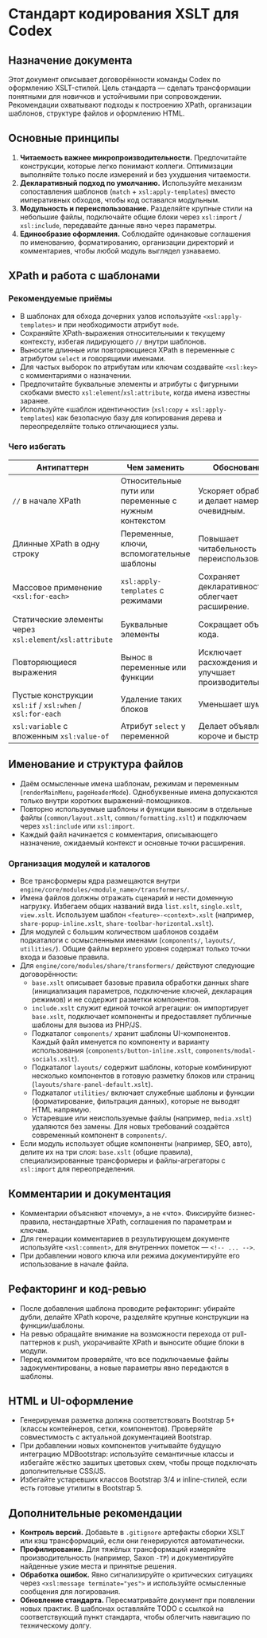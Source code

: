 # Стандарт кодирования XSLT для Codex

## Назначение документа

Этот документ описывает договорённости команды Codex по оформлению XSLT-стилей. Цель стандарта — сделать трансформации понятными для новичков и устойчивыми при сопровождении. Рекомендации охватывают подходы к построению XPath, организации шаблонов, структуре файлов и оформлению HTML.

## Основные принципы

1. **Читаемость важнее микропроизводительности.** Предпочитайте конструкции, которые легко понимают коллеги. Оптимизации выполняйте только после измерений и без ухудшения читаемости.
2. **Декларативный подход по умолчанию.** Используйте механизм сопоставления шаблонов (`match` + `xsl:apply-templates`) вместо императивных обходов, чтобы код оставался модульным.
3. **Модульность и переиспользование.** Разделяйте крупные стили на небольшие файлы, подключайте общие блоки через `xsl:import` / `xsl:include`, передавайте данные явно через параметры.
4. **Единообразие оформления.** Соблюдайте одинаковые соглашения по именованию, форматированию, организации директорий и комментариев, чтобы любой модуль выглядел узнаваемо.

## XPath и работа с шаблонами

### Рекомендуемые приёмы

- В шаблонах для обхода дочерних узлов используйте `<xsl:apply-templates>` и при необходимости атрибут `mode`.
- Сохраняйте XPath-выражения относительными к текущему контексту, избегая лидирующего `//` внутри шаблонов.
- Выносите длинные или повторяющиеся XPath в переменные с атрибутом `select` и говорящими именами.
- Для частых выборок по атрибутам или ключам создавайте `<xsl:key>` с комментариями о назначении.
- Предпочитайте буквальные элементы и атрибуты с фигурными скобками вместо `xsl:element`/`xsl:attribute`, когда имена известны заранее.
- Используйте «шаблон идентичности» (`xsl:copy` + `xsl:apply-templates`) как безопасную базу для копирования дерева и переопределяйте только отличающиеся узлы.

### Чего избегать

| Антипаттерн | Чем заменить | Обоснование |
| --- | --- | --- |
| `//` в начале XPath | Относительные пути или переменные с нужным контекстом | Ускоряет обработку и делает намерение очевидным. |
| Длинные XPath в одну строку | Переменные, ключи, вспомогательные шаблоны | Повышает читабельность и переиспользование. |
| Массовое применение `<xsl:for-each>` | `xsl:apply-templates` с режимами | Сохраняет декларативность и облегчает расширение. |
| Статические элементы через `xsl:element`/`xsl:attribute` | Буквальные элементы | Сокращает объём кода. |
| Повторяющиеся выражения | Вынос в переменные или функции | Исключает расхождения и улучшает производительность. |
| Пустые конструкции `xsl:if` / `xsl:when` / `xsl:for-each` | Удаление таких блоков | Уменьшает шум. |
| `xsl:variable` с вложенным `xsl:value-of` | Атрибут `select` у переменной | Делает объявление короче и быстрее. |

## Именование и структура файлов

- Даём осмысленные имена шаблонам, режимам и переменным (`renderMainMenu`, `pageHeaderMode`). Однобуквенные имена допускаются только внутри коротких выражений-помощников.
- Повторно используемые шаблоны и функции выносим в отдельные файлы (`common/layout.xslt`, `common/formatting.xslt`) и подключаем через `xsl:include` или `xsl:import`.
- Каждый файл начинается с комментария, описывающего назначение, ожидаемый контекст и основные точки расширения.

### Организация модулей и каталогов

- Все трансформеры ядра размещаются внутри `engine/core/modules/<module_name>/transformers/`.
- Имена файлов должны отражать сценарий и нести доменную нагрузку. Избегаем общих названий вида `list.xslt`, `single.xslt`, `view.xslt`. Используем шаблон `<feature>-<context>.xslt` (например, `share-popup-inline.xslt`, `share-toolbar-horizontal.xslt`).
- Для модулей с большим количеством шаблонов создаём подкаталоги с осмысленными именами (`components/`, `layouts/`, `utilities/`). Общие файлы верхнего уровня содержат только точки входа и базовые правила.
- Для `engine/core/modules/share/transformers/` действуют следующие договорённости:
  - `base.xslt` описывает базовые правила обработки данных share (инициализация параметров, подключение ключей, декларация режимов) и не содержит разметки компонентов.
  - `include.xslt` служит единой точкой агрегации: он импортирует `base.xslt`, подключает компоненты и предоставляет публичные шаблоны для вызова из PHP/JS.
  - Подкаталог `components/` хранит шаблоны UI-компонентов. Каждый файл именуется по компоненту и варианту использования (`components/button-inline.xslt`, `components/modal-socials.xslt`).
  - Подкаталог `layouts/` содержит шаблоны, которые комбинируют несколько компонентов в готовую разметку блоков или страниц (`layouts/share-panel-default.xslt`).
  - Подкаталог `utilities/` включает служебные шаблоны и функции (форматирование, фильтрация данных), которые не выводят HTML напрямую.
  - Устаревшие или неиспользуемые файлы (например, `media.xslt`) удаляются без замены. Для новых требований создаётся современный компонент в `components/`.
- Если модуль использует общие компоненты (например, SEO, авто), делите их на три слоя: `base.xslt` (общие правила), специализированные трансформеры и файлы-агрегаторы с `xsl:import` для переопределения.

## Комментарии и документация

- Комментарии объясняют «почему», а не «что». Фиксируйте бизнес-правила, нестандартные XPath, соглашения по параметрам и ключам.
- Для генерации комментариев в результирующем документе используйте `<xsl:comment>`, для внутренних пометок — `<!-- ... -->`.
- При добавлении нового ключа или режима документируйте его использование в начале файла.

## Рефакторинг и код-ревью

- После добавления шаблона проводите рефакторинг: убирайте дубли, делайте XPath короче, разделяйте крупные конструкции на функции/шаблоны.
- На ревью обращайте внимание на возможности перехода от pull-паттернов к push, укорачивайте XPath и выносите общие блоки в модули.
- Перед коммитом проверяйте, что все подключаемые файлы задокументированы, а новые параметры явно передаются в шаблоны.

## HTML и UI-оформление

- Генерируемая разметка должна соответствовать Bootstrap 5+ (классы контейнеров, сетки, компонентов). Проверяйте совместимость с актуальной документацией Bootstrap.
- При добавлении новых компонентов учитывайте будущую интеграцию MDBootstrap: используйте семантичные классы и избегайте жёстко зашитых цветовых схем, чтобы проще подключать дополнительные CSS/JS.
- Избегайте устаревших классов Bootstrap 3/4 и inline-стилей, если есть готовые утилиты в Bootstrap 5.

## Дополнительные рекомендации

- **Контроль версий.** Добавьте в `.gitignore` артефакты сборки XSLT или кэш трансформаций, если они генерируются автоматически.
- **Профилирование.** Для тяжёлых трансформаций измеряйте производительность (например, Saxon `-TP`) и документируйте найденные узкие места и принятые решения.
- **Обработка ошибок.** Явно сигнализируйте о критических ситуациях через `<xsl:message terminate="yes">` и используйте осмысленные сообщения для логирования.
- **Обновление стандарта.** Пересматривайте документ при появлении новых практик. В шаблонах оставляйте TODO с ссылкой на соответствующий пункт стандарта, чтобы облегчить навигацию по техническому долгу.
